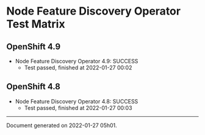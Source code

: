 
Node Feature Discovery Operator Test Matrix
===========================================

OpenShift 4.9
-------------



* Node Feature Discovery Operator 4.9: SUCCESS
  - Test passed, finished at 2022-01-27 00:02

OpenShift 4.8
-------------



* Node Feature Discovery Operator 4.8: SUCCESS
  - Test passed, finished at 2022-01-27 00:03

---
Document generated on 2022-01-27 05h01.
